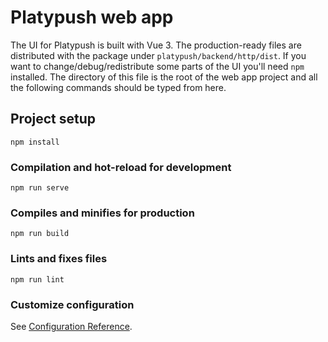 # Platypush web app

The UI for Platypush is built with Vue 3. The production-ready files are distributed with the package under `platypush/backend/http/dist`. If you want to change/debug/redistribute some parts of the UI you'll need `npm` installed. The directory of this file is the root of the web app project and all the following commands should be typed from here.

## Project setup

```
npm install
```

### Compilation and hot-reload for development

```
npm run serve
```

### Compiles and minifies for production

```
npm run build
```

### Lints and fixes files

```
npm run lint
```

### Customize configuration

See [Configuration Reference](https://cli.vuejs.org/config/).
